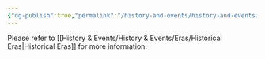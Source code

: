 ```yaml
---
{"dg-publish":true,"permalink":"/history-and-events/history-and-events/eras/1st-era/","updated":"2025-08-10T13:26:07.076+01:00"}
---
```


Please refer to [[History & Events/History & Events/Eras/Historical Eras\|Historical Eras]] for more information. 